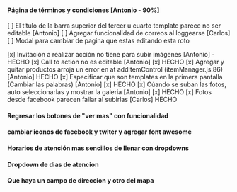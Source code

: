 #### Página de términos y condiciones [Antonio - 90%]


[ ] El título de la barra superior del tercer u cuarto template parece no ser editable [Antonio]
[ ] Agregar funcionalidad de correos al loggearse [Carlos]
[ ] Modal para cambiar de pagina que estas editando esta roto


[x] Invitación a realizar acción no tiene para subir imágenes [Antonio] - HECHO
[x] Call to action no es editable [Antonio] [x] HECHO
[x] Agregar y quitar productos arroja un error en at addItemControl (itemManager.js:86) [Antonio] HECHO
[x] Especificar que son templates en la primera pantalla (Cambiar las palabras) [Antonio] [x] HECHO
[x] Cúando se suban las fotos, auto seleccionarlas y mostrar la galeria [Antonio] [x] HECHO
[x] Fotos desde facebook parecen fallar al subirlas [Carlos] HECHO


#### Regresar los botones de "ver mas" con funcionalidad
#### cambiar iconos de facebook y twiter y agregar font awesome
#### Horarios de atención mas sencillos de llenar con dropdowns
#### Dropdown de dias de atencion
#### Que haya un campo de direccion y otro del mapa